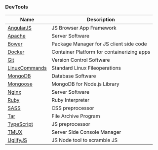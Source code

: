 ### DevTools

Name | Description
--- | ---
[AngularJS](angularjs) | JS Browser App Framework
[Apache](apache.md) | Server Software
[Bower](bower.md) | Package Manager for JS client side code
[Docker](docker.md) | Container Platform for containerizing apps
[Git](git.md) | Version Control Software
[LinuxCommands](linuxcommands.md) | Standard Linux Fileoperations
[MongoDB](mongodb.md) | Database Software
[Mongoose](mongoose.md) | MongoDB for Node.js Library
[Nginx](nginx.md) | Server Software
[Ruby](ruby.md) | Ruby Interpreter
[SASS](sass.md) | CSS preprocessor
[Tar](#tar) | File Archive Program
[TypeScript](typescript.md) | JS preprocessor
[TMUX](#tmux) | Server Side Console Manager
[UglifyJS](#uglifyjs) | JS Node tool to scramble JS